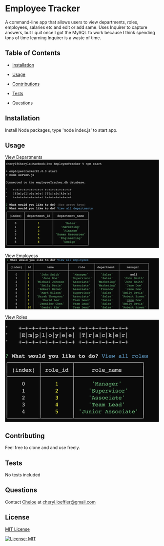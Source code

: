 
# Employee Tracker
A command-line app that allows users to view departments, roles, employees, salaries etc and edit or add same. Uses Inquirer to capture answers, but I quit once I got the MySQL to work because I think spending tons of time learning Inquirer is a waste of time.
## Table of Contents 

- [Installation](#installation) 

- [Usage](#installation)

- [Contributions](#installation)
- [Tests](#installation)

- [Questions](#installation)

## Installation
Install Node packages, type 'node index.js' to start app.
## Usage

View Departments
<img src="./Assets/Images/View-Departments.png">

View Employess
<img src="./Assets/Images/View-Employees.png">

View Roles
<img src="./Assets/Images/View-Roles.png">

## Contributing
Feel free to clone and and use freely.

## Tests
No tests included

## Questions
Contact [Cheloe](https://github.com/Cheloe) at [cheryl.loeffler@gmail.com](mailto:cheryl.loeffler@gmail.com)

## License
<a href ="https://choosealicense.com/licenses/mit/"> MIT License</a>

[![License: MIT](https://img.shields.io/badge/License-MIT-yellow.svg)](https://opensource.org/licenses/MIT)

